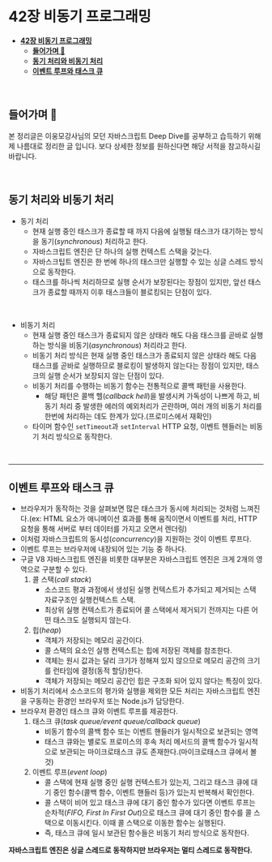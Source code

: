 # **42장 비동기 프로그래밍**

- [**42장 비동기 프로그래밍**](#42장-비동기-프로그래밍)
  - [**들어가며 🎈**](#들어가며-)
  - [**동기 처리와 비동기 처리**](#동기-처리와-비동기-처리)
  - [**이벤트 루프와 태스크 큐**](#이벤트-루프와-태스크-큐)

<br>

## **들어가며 🎈**

본 정리글은 이웅모강사님의 모던 자바스크립트 Deep Dive를 공부하고 습득하기 위해 제 나름대로 정리한 글 입니다. 보다 상세한 정보를 원하신다면 해당 서적을 참고하시길 바랍니다.

<br>

## **동기 처리와 비동기 처리**

- 동기 처리
  - 현재 실행 중인 태스크가 종료할 때 까지 다음에 실행될 태스크가 대기하는 방식을 동기(*synchronous*) 처리하고 한다.
  - 자바스크립트 엔진은 단 하나의 실행 컨텍스트 스택을 갖는다.
  - 자바스크팁트 엔진은 한 번에 하나의 태스크만 실행할 수 있는 싱글 스레드 방식으로 동작한다.
  - 태스크를 하나씩 처리하므로 실행 순서가 보장된다는 장점이 있지만, 앞선 태스크가 종료할 때까지 이후 태스크들이 블로킹되는 단점이 있다.

<br>

- 비동기 처리
  - 현재 실행 중인 태스크가 종료되지 않은 상태라 해도 다음 태스크를 곧바로 실행하는 방식을 비동기(*asynchronous*) 처리라고 한다.
  - 비동기 처리 방식은 현재 실행 중인 태스크가 종료되지 않은 상태라 해도 다음 태스크를 곧바로 실행하므로 블로킹이 발생하지 않는다는 장점이 있지만, 태스크의 실행 순서가 보장되지 않는 단점이 있다.
  - 비동기 처리를 수행하는 비동기 함수는 전통적으로 콜백 패턴을 사용한다.
    - 해당 패턴은 콜백 헬(*callback hell*)을 발생시켜 가독성이 나쁘게 하고, 비동기 처리 중 발생한 에러의 예외처리가 곤란하며, 여러 개의 비동기 처리를 한번에 처리하는 데도 한계가 있다.(프로미스에서 재확인)
  - 타이머 함수인 `setTimeout`과 `setInterval` HTTP 요청, 이벤트 헨들러는 비동기 처리 방식으로 동작한다.

<br>

---

## **이벤트 루프와 태스크 큐**


- 브라우저가 동작하는 것을 살펴보면 많은 태스크가 동시에 처리되는 것처럼 느껴진다.(ex: HTML 요소가 애니메이션 효과를 통해 움직이면서 이벤트를 처리, HTTP 요청을 통해 서버로 부터 데이터를 가지고 오면서 렌더링)
- 이처럼 자바스크립트의 동시성(*concurrency*)을 지원하는 것이 이벤트 루프다.
- 이벤트 루프는 브라우저에 내장되어 있는 기능 중 하나다.
- 구글 V8 자바스크립트 엔진을 비롯한 대부분은 자바스크립트 엔진은 크게 2개의 영역으로 구분할 수 있다.
  1. 콜 스택(*call stack*)
     - 소스코드 평과 과정에서 생성된 실행 컨텍스트가 추가되고 제거되는 스택 자료구조인 실행컨텍스트 스택.
     - 최상위 실행 컨텍스트가 종료되어 콜 스택에서 제거되기 전까지는 다른 어떤 태스크도 실행되지 않는다.
  2. 힙(*heap*)
     - 객체가 저장되는 메모리 공간이다.
     - 콜 스택의 요소인 실행 컨텍스트는 힙에 저장된 객체를 참조한다.
     - 객체는 원시 값과는 달리 크기가 정해져 있지 않으므로 메모리 공간의 크기를 런타임에 결정(동적 할당)한다.
     - 객체가 저장되는 메모리 공간인 힙은 구조화 되어 있지 않다는 특징이 있다.
- 비동기 처리에서 소스코드의 평가와 실행을 제외한 모든 처리는 자바스크립트 엔진을 구동하는 환경인 브라우저 또는 Node.js가 담당한다. 
- 브라우저 환경인 태스크 큐와 이벤트 루프를 제공한다.
  1. 태스크 큐(*task queue/event queue/callback queue*)
     - 비동기 함수의 콜백 함수 또는 이벤트 핸들러가 일시적으로 보관되는 영역
     - 태스크 큐와는 별로도 프로미스의 후속 처리 메서드의 콜백 함수가 일시적으로 보관되는 마이크로태스크 큐도 존재한다.(마이크로태스크 큐에서 볼 것)
  2. 이벤트 루프(*event loop*)
     - 콜 스택에 현재 실행 중인 실행 컨텍스트가 있는지, 그리고 태스크 큐에 대기 중인 함수(콜백 함수, 이벤트 핸들러 등)가 있는지 반복해서 확인한다.
     - 콜 스택이 비어 있고 태스크 큐에 대기 중인 함수가 있다면 이벤트 루프는 순차적(*FIFO, First In First Out*)으로 태스크 큐에 대기 중인 함수를 콜 스택으로 이동시킨다. 이때 콜 스택으로 이동한 함수는 실행된다.
     - 즉, 태스크 큐에 일시 보관된 함수들은 비동기 처리 방식으로 동작한다.

**자바스크립트 엔진은 싱글 스레드로 동작하지만 브라우저는 멀티 스레드로 동작한다.**


